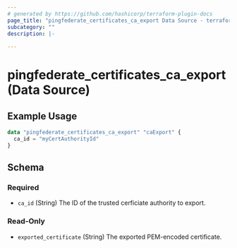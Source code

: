 ```yaml
---
# generated by https://github.com/hashicorp/terraform-plugin-docs
page_title: "pingfederate_certificates_ca_export Data Source - terraform-provider-pingfederate"
subcategory: ""
description: |-
  
---
```


# pingfederate_certificates_ca_export (Data Source)



## Example Usage

```terraform
data "pingfederate_certificates_ca_export" "caExport" {
  ca_id = "myCertAuthorityId"
}
```

<!-- schema generated by tfplugindocs -->
## Schema

### Required

- `ca_id` (String) The ID of the trusted cerficiate authority to export.

### Read-Only

- `exported_certificate` (String) The exported PEM-encoded certificate.
